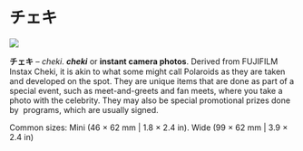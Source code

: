 # チェキ

![](https://lh3.googleusercontent.com/ctEh1FcV0l4imK7iNW6h9dPiX_i3lX3MozeOdXeM48rIrMl9C_FtublhNKmocwU14YeOuCuk8jxWnNiXVZZGdyHjmNg7kk02Cowuzhcwu3bU8JdKxOBtgk4ueQ7XWlan770dJaty)

**チェキ** – _cheki_. **_cheki_** or **instant camera photos**. Derived from FUJIFILM Instax Cheki, it is akin to what some might call Polaroids as they are taken and developed on the spot. They are unique items that are done as part of a special event, such as meet-and-greets and fan meets, where you take a photo with the celebrity. They may also be special promotional prizes done by  programs, which are usually signed.

Common sizes: Mini (46 × 62 mm | 1.8 × 2.4 in). Wide (99 × 62 mm | 3.9 × 2.4 in)
